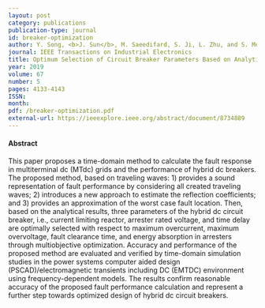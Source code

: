 ```yaml
---
layout: post
category: publications
publication-type: journal
id: breaker-optimization
author: Y. Song, <b>J. Sun</b>, M. Saeedifard, S. Ji, L. Zhu, and S. Meliopoulos
journal: IEEE Transactions on Industrial Electronics
title: Optimum Selection of Circuit Breaker Parameters Based on Analytical Calculation of Overcurrent and Overvoltage in Multiterminal HVDC Grids
year: 2019
volume: 67
number: 5
pages: 4133-4143
ISSN:
month:
pdf: /breaker-optimization.pdf
external-url: https://ieeexplore.ieee.org/abstract/document/8734889
---
```


#### Abstract

This paper proposes a time-domain method to calculate the fault response in multiterminal dc (MTdc) grids and the performance of hybrid dc breakers. The proposed method, based on traveling waves: 1) provides a sound representation of fault performance by considering all created traveling waves; 2) introduces a new approach to estimate the reflection coefficients; and 3) provides an approximation of the worst case fault location. Then, based on the analytical results, three parameters of the hybrid dc circuit breaker, i.e., current limiting reactor, arrester rated voltage, and time delay are optimally selected with respect to maximum overcurrent, maximum overvoltage, fault clearance time, and energy absorption in arresters through multiobjective optimization. Accuracy and performance of the proposed method are evaluated and verified by time-domain simulation studies in the power systems computer aided design (PSCAD)/electromagnetic transients including DC (EMTDC) environment using frequency-dependent models. The results confirm reasonable accuracy of the proposed fault performance calculation and represent a further step towards optimized design of hybrid dc circuit breakers.